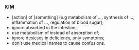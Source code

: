 ### KIM
- [action] of [something] (e.g metabolism of ..., synthesis of ..., inflammation of ..., regulation of blood sugar);
- ignore absorbed in the intestine;
- use metabolism of instead of absorption of;
- ignore desieses in deficiency, only symptoms;
- don't use medical names to cause confusions.